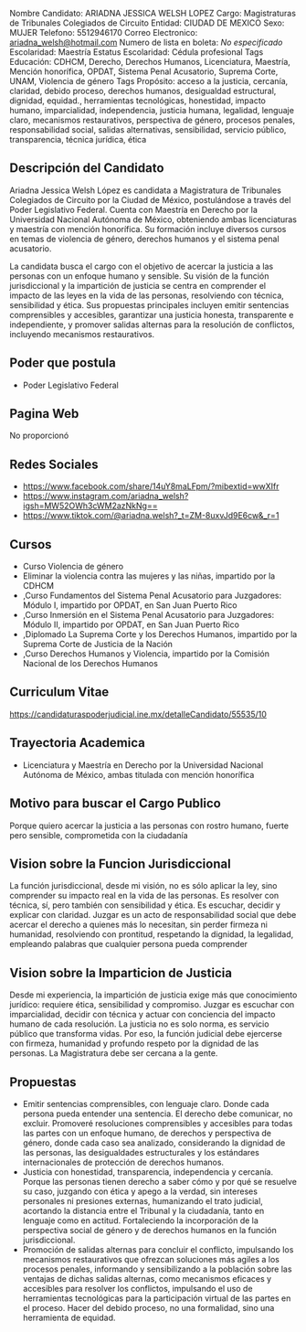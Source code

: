 Nombre Candidato: ARIADNA JESSICA WELSH LOPEZ
Cargo: Magistraturas de Tribunales Colegiados de Circuito
Entidad: CIUDAD DE MEXICO
Sexo: MUJER
Telefono: 5512946170
Correo Electronico: ariadna_welsh@hotmail.com
Numero de lista en boleta: *No especificado*
Escolaridad: Maestría
Estatus Escolaridad: Cédula profesional
Tags Educación: CDHCM, Derecho, Derechos Humanos, Licenciatura, Maestría, Mención honorífica, OPDAT, Sistema Penal Acusatorio, Suprema Corte, UNAM, Violencia de género
Tags Propósito: acceso a la justicia, cercanía, claridad, debido proceso, derechos humanos, desigualdad estructural, dignidad, equidad., herramientas tecnológicas, honestidad, impacto humano, imparcialidad, independencia, justicia humana, legalidad, lenguaje claro, mecanismos restaurativos, perspectiva de género, procesos penales, responsabilidad social, salidas alternativas, sensibilidad, servicio público, transparencia, técnica jurídica, ética


## Descripción del Candidato 

Ariadna Jessica Welsh López es candidata a Magistratura de Tribunales Colegiados de Circuito por la Ciudad de México, postulándose a través del Poder Legislativo Federal. Cuenta con Maestría en Derecho por la Universidad Nacional Autónoma de México, obteniendo ambas licenciaturas y maestría con mención honorífica. Su formación incluye diversos cursos en temas de violencia de género, derechos humanos y el sistema penal acusatorio. 

La candidata busca el cargo con el objetivo de acercar la justicia a las personas con un enfoque humano y sensible. Su visión de la función jurisdiccional y la impartición de justicia se centra en comprender el impacto de las leyes en la vida de las personas, resolviendo con técnica, sensibilidad y ética. Sus propuestas principales incluyen emitir sentencias comprensibles y accesibles, garantizar una justicia honesta, transparente e independiente, y promover salidas alternas para la resolución de conflictos, incluyendo mecanismos restaurativos.


## Poder que postula

- Poder Legislativo Federal


## Pagina Web

No proporcionó


## Redes Sociales

- https://www.facebook.com/share/14uY8maLFpm/?mibextid=wwXIfr
- https://www.instagram.com/ariadna_welsh?igsh=MW52OWh3cWM2azNkNg==
- https://www.tiktok.com/@ariadna.welsh?_t=ZM-8uxvJd9E6cw&_r=1


## Cursos

- Curso Violencia de género
- Eliminar la violencia contra las mujeres y las niñas, impartido por la CDHCM
- ,Curso Fundamentos del Sistema Penal Acusatorio para Juzgadores: Módulo I, impartido por OPDAT, en San Juan Puerto Rico
- ,Curso Inmersión en el Sistema Penal Acusatorio para Juzgadores: Módulo II, impartido por OPDAT, en San Juan Puerto Rico
- ,Diplomado La Suprema Corte y los Derechos Humanos, impartido por la Suprema Corte de Justicia de la Nación
- ,Curso Derechos Humanos y Violencia, impartido por la Comisión Nacional de los Derechos Humanos


## Curriculum Vitae

https://candidaturaspoderjudicial.ine.mx/detalleCandidato/55535/10


## Trayectoria Academica

- Licenciatura	y Maestría en	Derecho	por	la Universidad Nacional Autónoma de México, ambas titulada con mención honorífica


## Motivo para buscar el Cargo Publico

Porque quiero acercar la justicia a las personas con rostro humano, fuerte pero sensible, comprometida con la ciudadanía


## Vision sobre la Funcion Jurisdiccional

La función jurisdiccional, desde mi visión, no es sólo aplicar la ley, sino comprender su impacto real en la vida de las personas. Es resolver con técnica, sí, pero también con sensibilidad y ética. Es escuchar, decidir y explicar con claridad. Juzgar es un acto de responsabilidad social que debe acercar el derecho a quienes más lo necesitan, sin perder firmeza ni humanidad, resolviendo con prontitud, respetando la dignidad, la legalidad, empleando palabras que cualquier persona pueda comprender


## Vision sobre la Imparticion de Justicia

Desde mi experiencia, la impartición de justicia exige más que conocimiento jurídico: requiere ética, sensibilidad y compromiso. Juzgar es escuchar con imparcialidad, decidir con técnica y actuar con conciencia del impacto humano de cada resolución. La justicia no es solo norma, es servicio público que transforma vidas. Por eso, la función judicial debe ejercerse con firmeza, humanidad y profundo respeto por la dignidad de las personas. La Magistratura debe ser cercana a la gente.


## Propuestas

- Emitir sentencias comprensibles, con lenguaje claro. Donde cada persona pueda entender una sentencia. El derecho debe comunicar, no excluir. Promoveré resoluciones comprensibles y accesibles para todas las partes con un enfoque humano, de derechos y perspectiva de género, donde cada caso sea analizado, considerando la dignidad de las personas, las desigualdades estructurales y los estándares internacionales de protección de derechos humanos.
- Justicia con honestidad, transparencia, independencia y cercanía. Porque las personas tienen derecho a saber cómo y por qué se resuelve su caso, juzgando con ética y apego a la verdad, sin intereses personales ni presiones externas, humanizando el trato judicial, acortando la distancia entre el Tribunal y la ciudadanía, tanto en lenguaje como en actitud. Fortaleciendo la incorporación de la perspectiva social de género y de derechos humanos en la función jurisdiccional.
- Promoción de salidas alternas para concluir el conflicto, impulsando los mecanismos restaurativos que ofrezcan soluciones más agiles a los procesos penales, informando y sensibilizando a la población sobre las ventajas de dichas salidas alternas, como mecanismos eficaces y accesibles para resolver los conflictos, impulsando el uso de herramientas tecnológicas para la participación virtual de las partes en el proceso. Hacer del debido proceso, no una formalidad, sino una herramienta de equidad.

